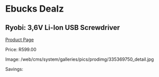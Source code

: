 
# Ebucks Dealz
## Ryobi: 3,6V Li-Ion USB Screwdriver
[Product Page](https://www.ebucks.com/web/shop/productSelected.do?prodId=335369750&catId=336131644)

Price: R599.00

Image: /web/cms/system/galleries/pics/prodimg/335369750_detail.jpg

Savings: 


	